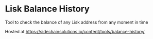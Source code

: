 # Lisk Balance History

Tool to check the balance of any Lisk address from any moment in time

Hosted at https://sidechainsolutions.io/content/tools/balance-history/

